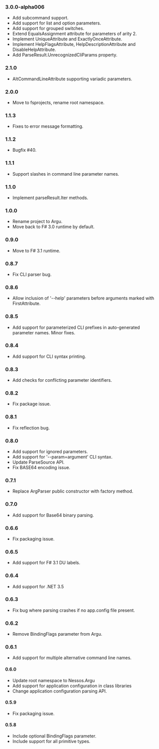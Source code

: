 ### 3.0.0-alpha006
* Add subcommand support.
* Add support for list and option parameters.
* Add support for grouped switches.
* Extend EqualsAssignment attribute for parameters of arity 2.
* Implement UniqueAttribute and ExactlyOnceAttribute.
* Implement HelpFlagsAttribute, HelpDescriptionAttribute and DisableHelpAttribute.
* Add ParseResult.UnrecognizedCliParams property.

### 2.1.0
* AltCommandLineAttribute supporting variadic parameters.

### 2.0.0
* Move to fsprojects, rename root namespace.

### 1.1.3
* Fixes to error message formatting.

### 1.1.2
* Bugfix #40.

### 1.1.1
* Support slashes in command line parameter names.

### 1.1.0
* Implement parseResult.Iter methods.

### 1.0.0
* Rename project to Argu.
* Move back to F# 3.0 runtime by default.

### 0.9.0
* Move to F# 3.1 runtime.

### 0.8.7
* Fix CLI parser bug.

### 0.8.6
* Allow inclusion of '--help' parameters before arguments marked with FirstAttribute.

### 0.8.5
* Add support for parameterized CLI prefixes in auto-generated parameter names. Minor fixes.

### 0.8.4
* Add support for CLI syntax printing.

### 0.8.3
* Add checks for conflicting parameter identifiers.

### 0.8.2
* Fix package issue.

### 0.8.1
* Fix reflection bug.

### 0.8.0
* Add support for ignored parameters.
* Add support for '--param=argument' CLI syntax.
* Update ParseSource API.
* Fix BASE64 encoding issue.

### 0.7.1
* Replace ArgParser public constructor with factory method.

### 0.7.0
* Add support for Base64 binary parsing.

### 0.6.6
* Fix packaging issue.

### 0.6.5
* Add support for F# 3.1 DU labels.

### 0.6.4
* Add support for .NET 3.5

### 0.6.3
* Fix bug where parsing crashes if no app.config file present.

### 0.6.2
* Remove BindingFlags parameter from Argu.

### 0.6.1
* Add support for multiple alternative command line names.

#### 0.6.0
* Update root namespace to Nessos.Argu
* Add support for application configuration in class libraries
* Change application configuration parsing API.

#### 0.5.9
* Fix packaging issue.

#### 0.5.8
* Include optional BindingFlags parameter. 
* Include support for all primitive types.